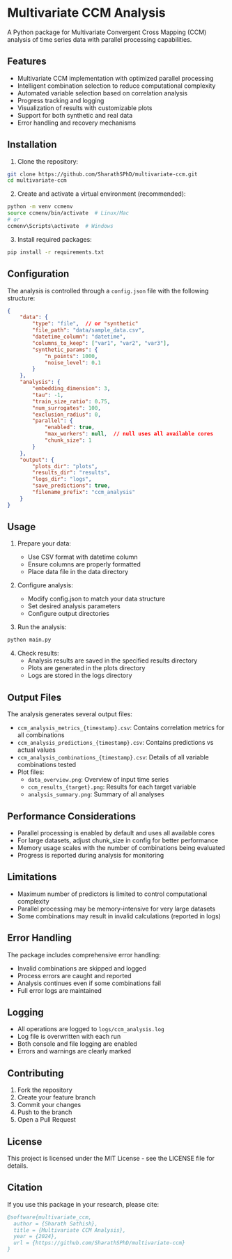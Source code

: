# Multivariate CCM Analysis

A Python package for Multivariate Convergent Cross Mapping (CCM) analysis of time series data with parallel processing capabilities.

## Features

- Multivariate CCM implementation with optimized parallel processing
- Intelligent combination selection to reduce computational complexity
- Automated variable selection based on correlation analysis
- Progress tracking and logging
- Visualization of results with customizable plots
- Support for both synthetic and real data
- Error handling and recovery mechanisms

## Installation

1. Clone the repository:
```bash
git clone https://github.com/SharathSPhD/multivariate-ccm.git
cd multivariate-ccm
```

2. Create and activate a virtual environment (recommended):
```bash
python -m venv ccmenv
source ccmenv/bin/activate  # Linux/Mac
# or
ccmenv\Scripts\activate  # Windows
```

3. Install required packages:
```bash
pip install -r requirements.txt
```

## Configuration

The analysis is controlled through a `config.json` file with the following structure:

```json
{
    "data": {
        "type": "file",  // or "synthetic"
        "file_path": "data/sample_data.csv",
        "datetime_column": "datetime",
        "columns_to_keep": ["var1", "var2", "var3"],
        "synthetic_params": {
            "n_points": 1000,
            "noise_level": 0.1
        }
    },
    "analysis": {
        "embedding_dimension": 3,
        "tau": -1,
        "train_size_ratio": 0.75,
        "num_surrogates": 100,
        "exclusion_radius": 0,
        "parallel": {
            "enabled": true,
            "max_workers": null,  // null uses all available cores
            "chunk_size": 1
        }
    },
    "output": {
        "plots_dir": "plots",
        "results_dir": "results",
        "logs_dir": "logs",
        "save_predictions": true,
        "filename_prefix": "ccm_analysis"
    }
}
```

## Usage

1. Prepare your data:
   - Use CSV format with datetime column
   - Ensure columns are properly formatted
   - Place data file in the data directory

2. Configure analysis:
   - Modify config.json to match your data structure
   - Set desired analysis parameters
   - Configure output directories

3. Run the analysis:
```bash
python main.py
```

4. Check results:
   - Analysis results are saved in the specified results directory
   - Plots are generated in the plots directory
   - Logs are stored in the logs directory

## Output Files

The analysis generates several output files:
- `ccm_analysis_metrics_{timestamp}.csv`: Contains correlation metrics for all combinations
- `ccm_analysis_predictions_{timestamp}.csv`: Contains predictions vs actual values
- `ccm_analysis_combinations_{timestamp}.csv`: Details of all variable combinations tested
- Plot files: 
  - `data_overview.png`: Overview of input time series
  - `ccm_results_{target}.png`: Results for each target variable
  - `analysis_summary.png`: Summary of all analyses

## Performance Considerations

- Parallel processing is enabled by default and uses all available cores
- For large datasets, adjust chunk_size in config for better performance
- Memory usage scales with the number of combinations being evaluated
- Progress is reported during analysis for monitoring

## Limitations

- Maximum number of predictors is limited to control computational complexity
- Parallel processing may be memory-intensive for very large datasets
- Some combinations may result in invalid calculations (reported in logs)

## Error Handling

The package includes comprehensive error handling:
- Invalid combinations are skipped and logged
- Process errors are caught and reported
- Analysis continues even if some combinations fail
- Full error logs are maintained

## Logging

- All operations are logged to `logs/ccm_analysis.log`
- Log file is overwritten with each run
- Both console and file logging are enabled
- Errors and warnings are clearly marked

## Contributing

1. Fork the repository
2. Create your feature branch
3. Commit your changes
4. Push to the branch
5. Open a Pull Request

## License

This project is licensed under the MIT License - see the LICENSE file for details.

## Citation

If you use this package in your research, please cite:

```bibtex
@software{multivariate_ccm,
  author = {Sharath Sathish},
  title = {Multivariate CCM Analysis},
  year = {2024},
  url = {https://github.com/SharathSPhD/multivariate-ccm}
}
```